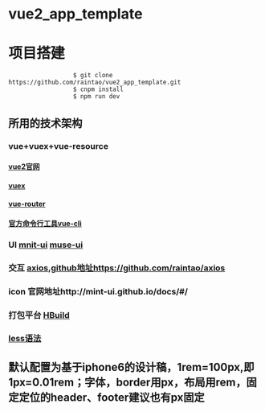 # vue2_app_template

# 项目搭建



                      $ git clone https://github.com/raintao/vue2_app_template.git
                      $ cnpm install
                      $ npm run dev   

## 所用的技术架构
### vue+vuex+vue-resource
#### [vue2官网](https://cn.vuejs.org/v2/guide/ "vuejs官网")
#### [vuex](https://vuex.vuejs.org/zh-cn/api.html)  
#### [vue-router](https://router.vuejs.org/zh-cn/)
#### [官方命令行工具vue-cli](https://github.com/vuejs/vue-cli)  
### UI [mnit-ui](http://mint-ui.github.io/docs/#/)   [muse-ui](http://www.muse-ui.org/#/usage)
### 交互 [axios](https://www.awesomes.cn/repo/mzabriskie/axios),[github地址](https://github.com/raintao/axios)https://github.com/raintao/axios
### icon 官网地址http://mint-ui.github.io/docs/#/
### 打包平台 [HBuild](http://www.html5plus.org/doc/h5p.html)
### [less语法](http://less.bootcss.com/)

## 默认配置为基于iphone6的设计稿，1rem=100px,即1px=0.01rem；字体，border用px，布局用rem，固定定位的header、footer建议也有px固定
